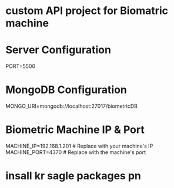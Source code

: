 # custom API project for Biomatric machine




# Server Configuration
PORT=5500

# MongoDB Configuration
MONGO_URI=mongodb://localhost:27017/biometricDB

# Biometric Machine IP & Port
MACHINE_IP=192.168.1.201           # Replace with your machine's IP  
MACHINE_PORT=4370                    # Replace with the machine's port


# insall kr sagle packages pn




